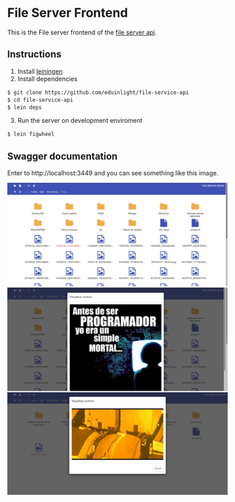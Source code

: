 # File Server Frontend

This is the File server frontend of the [file server api]('https://github.com/eduinlight/file-service-api').

## Instructions

1. Install [leiningen]('https://leiningen.org/')
2. Install dependencies

```BASH
$ git clone https://github.com/eduinlight/file-service-api
$ cd file-service-api
$ lein deps
```

3. Run the server on development enviroment

```BASH
$ lein figwheel
```

## Swagger documentation

Enter to http://localhost:3449 and you can see something like this image.

![](https://github.com/eduinlight/file-service-frontend/blob/master/images/explorer.png "explorer")
![](https://github.com/eduinlight/file-service-frontend/blob/master/images/view_image.png "view_image")
![](https://github.com/eduinlight/file-service-frontend/blob/master/images/view_video.png "view_video")
